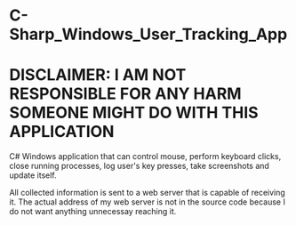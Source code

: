 # C-Sharp_Windows_User_Tracking_App

# DISCLAIMER: I AM NOT RESPONSIBLE FOR ANY HARM SOMEONE MIGHT DO WITH THIS APPLICATION

C# Windows application that can control mouse, perform keyboard clicks, close running processes, log user's key presses, take screenshots and update itself.

All collected information is sent to a web server that is capable of receiving it. 
The actual address of my web server is not in the source code because I do not want anything unnecessay reaching it.
